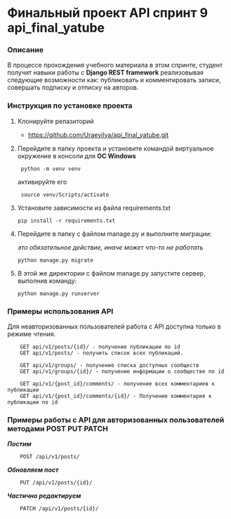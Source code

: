 # Финальный проект API спринт 9 api_final_yatube

### Описание

В процессе прохождения учебного материала в этом спринте, студент получит навыки работы с __Django REST framework__ реализовывая следующие возможности как: 
публиковать и комментировать записи, совершать подписку и отписку на авторов.


### Инструкция по установке проекта

1. Клонируйте репазиторий 
   * https://github.com/UraeviIya/api_final_yatube.git
 
2. Перейдите в папку проекта и установите командой виртуальное окружение в консоли для __OC Windows__
   
        python -m venv venv
   
   активируйте его
   
        source venv/Scripts/activate
   
 3. Установите зависимости из файла requirements.txt
 
        pip install -r requirements.txt
   
 4. Перейдите в папку с файлом manage.py и выполните миграции:
 
     _это обязательное действие, иначе может что-то не работать_
     
        python manage.py migrate
        
 5. В этой же директории с файлом manage.py запустите сервер, выполнив команду:
   
        python manage.py runserver
   
   
### Примеры использования API

Для неавторизованных пользователей работа с API доступна только в режиме чтения.

        GET api/v1/posts/{id}/ - получение публикации по id
        GET api/v1/posts/ - получить список всех публикаций.

        GET api/v1/groups/ - получение списка доступных сообществ
        GET api/v1/groups/{id}/ - получение информации о сообществе по id

        GET api/v1/{post_id}/comments/ - получение всех комментариев к публикации
        GET api/v1/{post_id}/comments/{id}/ - Получение комментария к публикации по id
        
        
 ### Примеры работы с API для авторизованных пользователей методами POST PUT PATCH
 
 
 ***Постим***
 
        POST /api/v1/posts/
 
 ***Обновляем пост***
 
        PUT /api/v1/posts/{id}/
 
 ***Частично редактируем***
 
        PATCH /api/v1/posts/{id}/
        